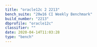```yaml
---
title: "oracle12c 2 2213"
bench_suite: "20w16 CI Weekly Benchmark"
build_number: "2213"
dbprofile: "oracle12c"
classifier: ""
date: 2020-04-14T11:03:28
type: "bench"
---
```

